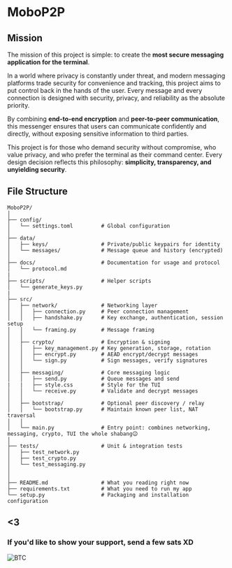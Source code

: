 # MoboP2P

## Mission

The mission of this project is simple: to create the **most secure messaging application for the terminal**.  

In a world where privacy is constantly under threat, and modern messaging platforms trade security for convenience and tracking, this project aims to put control back in the hands of the user. Every message and every connection is designed with security, privacy, and reliability as the absolute priority.  

By combining **end-to-end encryption** and **peer-to-peer communication**, this messenger ensures that users can communicate confidently and directly, without exposing sensitive information to third parties.  

This project is for those who demand security without compromise, who value privacy, and who prefer the terminal as their command center. Every design decision reflects this philosophy: **simplicity, transparency, and unyielding security**.

## File Structure

```
MoboP2P/
│
├── config/
│   └── settings.toml         # Global configuration
│
├── data/
│   ├── keys/                 # Private/public keypairs for identity
│   └── messages/             # Message queue and history (encrypted)
│
├── docs/                     # Documentation for usage and protocol
│   └── protocol.md
|
├── scripts/                  # Helper scripts
│   └── generate_keys.py
|
├── src/
│   ├── network/              # Networking layer
│   │   ├── connection.py     # Peer connection management
│   │   ├── handshake.py      # Key exchange, authentication, session setup
│   │   └── framing.py        # Message framing
│   │
│   ├── crypto/               # Encryption & signing
│   │   ├── key_management.py # Key generation, storage, rotation
│   │   ├── encrypt.py        # AEAD encrypt/decrypt messages
│   │   └── sign.py           # Sign messages, verify signatures
│   │
│   ├── messaging/            # Core messaging logic
│   │   ├── send.py           # Queue messages and send
|   |   ├── style.css         # Style for the TUI
│   │   └── receive.py        # Validate and decrypt messages
│   │
│   ├── bootstrap/            # Optional peer discovery / relay
│   │   └── bootstrap.py      # Maintain known peer list, NAT traversal
│   │
│   └── main.py               # Entry point: combines networking, messaging, crypto, TUI the whole shabang😉
│
├── tests/                    # Unit & integration tests
│   ├── test_network.py
│   ├── test_crypto.py
│   └── test_messaging.py
│
│
├── README.md                 # What you reading right now
├── requirements.txt          # What you need to run my app
└── setup.py                  # Packaging and installation configuration
```


## <3
### If you'd like to show your support, send a few sats XD
![BTC](https://github.com/user-attachments/assets/cdb814cb-acef-4af1-8699-09bcedba4b11)
